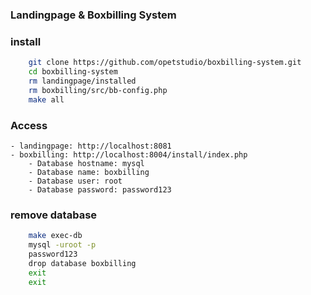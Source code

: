 ### Landingpage & Boxbilling System

### install
```bash
    git clone https://github.com/opetstudio/boxbilling-system.git
    cd boxbilling-system
    rm landingpage/installed
    rm boxbilling/src/bb-config.php
    make all
```
### Access

    - landingpage: http://localhost:8081
    - boxbilling: http://localhost:8004/install/index.php
        - Database hostname: mysql
        - Database name: boxbilling
        - Database user: root
        - Database password: password123

### remove database
```bash
    make exec-db
    mysql -uroot -p
    password123
    drop database boxbilling
    exit
    exit
```